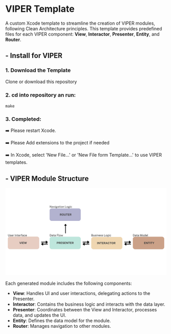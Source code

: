 # VIPER Template
A custom Xcode template to streamline the creation of VIPER modules, following Clean Architecture principles. This template provides predefined files for each VIPER component: **View**, **Interactor**, **Presenter**, **Entity**, and **Router**.

## - Install for VIPER

### 1. Download the Template
Clone or download this repository

### 2. cd into repository an run:
```shell
make
```
### 3. Completed:
➡️ Please restart Xcode.

➡️ Please Add extensions to the project if needed

➡️ In Xcode, select 'New File...' or 'New File form Template...' to use VIPER templates.

## - VIPER Module Structure

<img src="img/viper.png" alt="VIPER Module Structure" width="600"/>

Each generated module includes the following components:

- **View**: Handles UI and user interactions, delegating actions to the Presenter.
- **Interactor**: Contains the business logic and interacts with the data layer.
- **Presenter**: Coordinates between the View and Interactor, processes data, and updates the UI.
- **Entity**: Defines the data model for the module.
- **Router**: Manages navigation to other modules.
